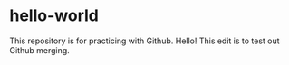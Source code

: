 # hello-world
This repository is for practicing with Github.
Hello! This edit is to test out Github merging.
